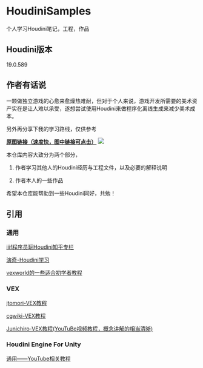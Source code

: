 # HoudiniSamples
个人学习Houdini笔记，工程，作品



## Houdini版本

19.0.589



## 作者有话说

一颗做独立游戏的心愈来愈燥热难耐，但对于个人来说，游戏开发所需要的美术资产实在是让人难以承受，遂想尝试使用Houdini来做程序化离线生成来减少美术成本。

另外再分享下我的学习路线，仅供参考

**[原图链接（速度快，图中链接可点击）](https://www.processon.com/view/link/626ff47d6376891e1c20afef)**
![](http://assets.processon.com/chart_image/626ff415e401fd1b2466f809.png)


本仓库内容大致分为两个部分，

1. 作者学习其他人的Houdini经历与工程文件，以及必要的解释说明

2. 作者本人的一些作品



希望本仓库能帮助到一些Houdini同好，共勉！



## 引用

### 通用

[iiif程序员玩Houdini知乎专栏](https://www.zhihu.com/column/letshoudini)

[演奇-Houdini学习](https://zhuanlan.zhihu.com/p/434005452)

[vexworld的一些适合初学者教程](https://www.youtube.com/watch?v=emEux6cGOww&t=7s&ab_channel=vfxworld)

### VEX

[jtomori-VEX教程](https://github.com/jtomori/vex_tutorial)

[cgwiki-VEX教程](https://www.tokeru.com/cgwiki/index.php?title=HoudiniVex#)

[Junichiro-VEX教程(YouTuBe视频教程，概念讲解的相当清晰)](https://www.youtube.com/playlist?list=PLzRzqTjuGIDhiXsP0hN3qBxAZ6lkVfGDI)

### Houdini Engine For Unity

[通用——YouTube相关教程](https://www.youtube.com/results?search_query=Houdini+Unity)
